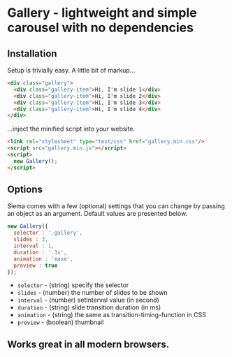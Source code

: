 # Gallery - lightweight and simple carousel with no dependencies
## Installation

Setup is trivially easy. A little bit of markup...

```html
<div class="gallery">
  <div class="gallery-item">Hi, I'm slide 1</div>
  <div class="gallery-item">Hi, I'm slide 2</div>
  <div class="gallery-item">Hi, I'm slide 3</div>
  <div class="gallery-item">Hi, I'm slide 4</div>
</div>
```

...inject the minified script into your website.

```html
<link rel="stylesheet" type="text/css" href="gallery.min.css"/>
<script src="gallery.min.js"></script>
<script>
  new Gallery();
</script>
```

## Options

Siema comes with a few (optional) settings that you can change by passing an object as an argument. Default values are presented below.

```js
new Gallery({
  selector : '.gallery',
  slides : 3,
  interval : 1,
  duration : '.3s',
  animation : 'ease',
  preview : true
});
```

- `selector` - (string) specify the selector
- `slides` - (number) the number of slides to be shown
- `interval` - (number) setInterval value (in second)
- `duration` - (string) slide transition duration (in ms)
- `animation` - (string) the same as transition-timing-function in CSS
- `preview` - (boolean) thumbnail


## Works great in all modern browsers.
